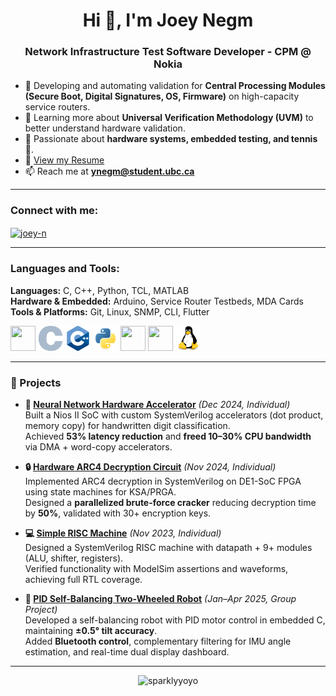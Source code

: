 <h1 align="center">Hi 👋, I'm Joey Negm</h1>
<h3 align="center">Network Infrastructure Test Software Developer - CPM @ Nokia</h3>

- 🔭 Developing and automating validation for **Central Processing Modules (Secure Boot, Digital Signatures, OS, Firmware)** on high-capacity service routers.  
- 🌱 Learning more about **Universal Verification Methodology (UVM)** to better understand hardware validation.  
- 💬 Passionate about **hardware systems, embedded testing, and tennis 🎾**.  
- 📄 [View my Resume](https://github.com/Sparklyyoyo/Sparklyyoyo/blob/main/Resume.pdf)  
- 📫 Reach me at **ynegm@student.ubc.ca**

---

<h3 align="left">Connect with me:</h3>
<a href="https://linkedin.com/in/joey-n" target="blank">
  <img align="center" src="https://raw.githubusercontent.com/rahuldkjain/github-profile-readme-generator/master/src/images/icons/Social/linked-in-alt.svg" alt="joey-n" height="30" width="40" />
</a>

---

<h3 align="left">Languages and Tools:</h3>

**Languages:** C, C++, Python, TCL, MATLAB  
**Hardware & Embedded:** Arduino, Service Router Testbeds, MDA Cards  
**Tools & Platforms:** Git, Linux, SNMP, CLI, Flutter  

<p align="left">
  <img src="https://cdn.worldvectorlogo.com/logos/arduino-1.svg" width="40" height="40"/>
  <img src="https://raw.githubusercontent.com/devicons/devicon/master/icons/c/c-original.svg" width="40" height="40"/>
  <img src="https://raw.githubusercontent.com/devicons/devicon/master/icons/cplusplus/cplusplus-original.svg" width="40" height="40"/>
  <img src="https://raw.githubusercontent.com/devicons/devicon/master/icons/python/python-original.svg" width="40" height="40"/>
  <img src="https://upload.wikimedia.org/wikipedia/commons/2/21/Matlab_Logo.png" width="40" height="40"/>
  <img src="https://www.vectorlogo.zone/logos/git-scm/git-scm-icon.svg" width="40" height="40"/>
  <img src="https://raw.githubusercontent.com/devicons/devicon/master/icons/linux/linux-original.svg" width="40" height="40"/>
</p>

---
### 📂 Projects

- **🎯 [Neural Network Hardware Accelerator](link-to-repo)** *(Dec 2024, Individual)*  
  Built a Nios II SoC with custom SystemVerilog accelerators (dot product, memory copy) for handwritten digit classification.  
  Achieved **53% latency reduction** and **freed 10–30% CPU bandwidth** via DMA + word-copy accelerators.  

- **🔒 [Hardware ARC4 Decryption Circuit](link-to-repo)** *(Nov 2024, Individual)*  
  Implemented ARC4 decryption in SystemVerilog on DE1-SoC FPGA using state machines for KSA/PRGA.  
  Designed a **parallelized brute-force cracker** reducing decryption time by **50%**, validated with 30+ encryption keys.  

- **💻 [Simple RISC Machine](link-to-repo)** *(Nov 2023, Individual)*  
  Designed a SystemVerilog RISC machine with datapath + 9+ modules (ALU, shifter, registers).  
  Verified functionality with ModelSim assertions and waveforms, achieving full RTL coverage.  

- **🤖 [PID Self-Balancing Two-Wheeled Robot](link-to-repo)** *(Jan–Apr 2025, Group Project)*  
  Developed a self-balancing robot with PID motor control in embedded C, maintaining **±0.5° tilt accuracy**.  
  Added **Bluetooth control**, complementary filtering for IMU angle estimation, and real-time dual display dashboard.  

---

<p align="center">
  <img src="https://github-readme-stats.vercel.app/api/top-langs?username=sparklyyoyo&show_icons=true&theme=tokyonight&locale=en&layout=compact" alt="sparklyyoyo" />
</p>

